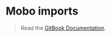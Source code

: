 # Mobo imports
> Read the [GitBook Documentation](http://fannon.gitbooks.io/mobo-documentation/content/Importing/index.html).
